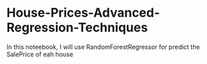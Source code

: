 # House-Prices-Advanced-Regression-Techniques
In this noteebook, I will use RandomForestRegressor for predict the SalePrice of eah house
